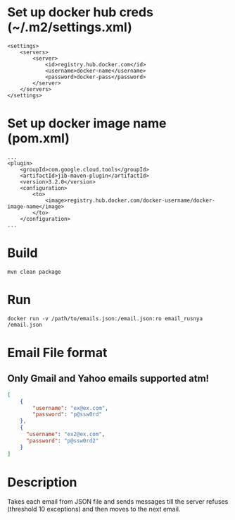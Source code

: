 # Set up docker hub creds (~/.m2/settings.xml)
```
<settings>
    <servers>
        <server>
            <id>registry.hub.docker.com</id>
            <username>docker-name</username>
            <password>docker-pass</password>
        </server>
    </servers>
</settings>
```

# Set up docker image name (pom.xml)
```
...
<plugin>
    <groupId>com.google.cloud.tools</groupId>
    <artifactId>jib-maven-plugin</artifactId>
    <version>3.2.0</version>
    <configuration>
        <to>
            <image>registry.hub.docker.com/docker-username/docker-image-name</image>
        </to>
    </configuration>
...
```

# Build
`mvn clean package`

# Run

`docker run -v /path/to/emails.json:/email.json:ro email_rusnya /email.json`

# Email File format
## Only Gmail and Yahoo emails supported atm!

```json
[
    {
        "username": "ex@ex.com",
        "password": "p@ssw0rd"
    },
    {
      "username": "ex2@ex.com",
      "password": "p@ssw0rd2"
    }
]
```

# Description
Takes each email from JSON file and sends messages till the server refuses (threshold 10 exceptions) and then moves to the next email.